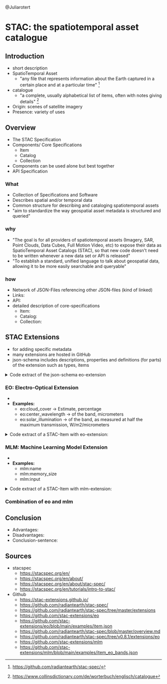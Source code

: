 @Juliarotert

# **STAC: the spatiotemporal asset catalogue**

## Introduction 
- short description
- SpatioTemporal Asset
    - "any file that represents information about the Earth captured in a certain place and at a particular time" [^1]
- catalogue
    - "a complete, usually alphabetical list of items, often with notes giving details" [^2]
- Origin: scenes of satellite imagery
- Presence: variety of uses

## Overview

- The STAC Specification
- Components/ Core Specifications
    - Item
    - Catalog
    - Collection
- Components can be used alone but best together
- API Specification

### What
- Collection of Specifications and Software
- Describes spatial and/or temporal data
- Common structure for describing and cataloging spatiotemporal assets
- "aim to standardize the way geospatial asset metadata is structured and queried"

### why
- "The goal is for all providers of spatiotemporal assets (Imagery, SAR, Point Clouds, Data Cubes, Full Motion Video, etc) to expose their data as SpatioTemporal Asset Catalogs (STAC), so that new code doesn't need to be written whenever a new data set or API is released"
- "To establish a standard, unified language to talk about geospatial data, allowing it to be more easily searchable and queryable"

### how
- Network of JSON-Files referencing other JSON-files (kind of linked)
- Links:
- API:
- detailed description of core-specifications
    - Item:
    - Catalog:
    - Collection:

## STAC Extensions
- for adding specific metadata
- many extensions are hosted in GitHub
- json-schema includes descriptions, properties and definitions (for parts) of the extension such as types, items
<details>
<summary>Code extract of the json-schema eo-extension</summary>
    
                "properties": {
                  "summaries": {
                    "type": "object",
                    "$comment": "We can't properly validate summary objects types (min/max or schemas) yet.",
                    "allOf": [
                      {
                        "$ref": "#/definitions/validate_bands"
                      },
                      {
                        "properties": {
                          "eo:cloud_cover": {
                            "type": ["array", "object"],
                            "items": {
                              "$ref": "#/definitions/eo:cloud_cover"
                            }
    
</details>

### EO: Electro-Optical Extension
- 
- **Examples:**
    - eo:cloud_cover -> Estimate, percentage
    - eo:center_wavelength -> of the band, micrometers
    - eo:solar_illumination -> of the band, as measured at half the maximum transmission, W/m2/micrometers
<details>
<summary>Code extract of a STAC-Item with eo-extension:</summary>
    
      "properties": {
        "datetime": "2020-12-11T22:38:32.125Z",
        "created": "2020-12-12T01:48:13.725Z",
        "updated": "2020-12-12T01:48:13.725Z",
        "platform": "cool_sat2",
        "instruments": [
          "cool_sensor_v1"
        ],
        "gsd": 0.66,
        "eo:cloud_cover": 1.2,
        "eo:snow_cover": 0
      },
      "assets": {
        "analytic": {
          "href": "https://storage.googleapis.com/open-cogs/stac-examples/20201211_223832_CS2_analytic.tif",
          "type": "image/tiff; application=geotiff; profile=cloud-optimized",
          "title": "4-Band Analytic",
          "roles": [
            "data"
          ],
          "eo:cloud_cover": 1.2,
          "bands": [
            {
              "name": "band1",
              "eo:common_name": "blue",
              "eo:center_wavelength": 0.47,
              "eo:full_width_half_max": 0.07,
              "eo:solar_illumination": 1959.66
            },
</details>



### MLM: Machine Learning Model Extension
-
- **Examples:**
    - mlm:name
    - mlm:memory_size
    - mlm:input

<details>
<summary>Code extract of a STAC-Item with mlm-extension:</summary>
    
        properties": {
        "description": "Basic STAC Item with only the MLM extension and no other extension cross-references.",
        "datetime": null,
        "start_datetime": "1900-01-01T00:00:00Z",
        "end_datetime": "9999-12-31T23:59:59Z",
        "mlm:name": "example-model",
        "mlm:tasks": [
          "classification"
        ],
        "mlm:architecture": "ResNet",
        "mlm:input": [
          {
            "name": "Model with RGB input that does not refer to any band.",
            "bands": [],
            "input": {
              "shape": [
                -1,
                3,
                64,
                64
              ],
              "dim_order": [
                "batch",
                "channel",
                "height",
                "width"
              ],
              "data_type": "float32"
            }
   
    
</details>

### Combination of eo and mlm

## Conclusion
- Advantages:
- Disadvantages:
- Conclusion-sentence:

## Sources
- stacspec
    - https://stacspec.org/en/
    - https://stacspec.org/en/about/
    - https://stacspec.org/en/about/stac-spec/
    - https://stacspec.org/en/tutorials/intro-to-stac/
- Github
    - https://stac-extensions.github.io/
    - https://github.com/radiantearth/stac-spec/
    - https://github.com/radiantearth/stac-spec/tree/master/extensions
    - https://github.com/stac-extensions/eo
    - https://github.com/stac-extensions/eo/blob/main/examples/item.json
    - https://github.com/radiantearth/stac-spec/blob/master/overview.md
    - https://github.com/radiantearth/stac-spec/tree/v0.8.1/extensions/eo
    - https://github.com/stac-extensions/mlm
    - https://github.com/stac-extensions/mlm/blob/main/examples/item_eo_bands.json

[^1]: https://github.com/radiantearth/stac-spec/
[^2]: https://www.collinsdictionary.com/de/worterbuch/englisch/catalogue





